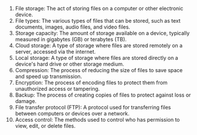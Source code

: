 1. File storage: The act of storing files on a computer or other electronic device.
2. File types: The various types of files that can be stored, such as text documents, images, audio files, and video files.
3. Storage capacity: The amount of storage available on a device, typically measured in gigabytes (GB) or terabytes (TB).
4. Cloud storage: A type of storage where files are stored remotely on a server, accessed via the internet.
5. Local storage: A type of storage where files are stored directly on a device's hard drive or other storage medium.
6. Compression: The process of reducing the size of files to save space and speed up transmission.
7. Encryption: The process of encoding files to protect them from unauthorized access or tampering.
8. Backup: The process of creating copies of files to protect against loss or damage.
9. File transfer protocol (FTP): A protocol used for transferring files between computers or devices over a network.
10. Access control: The methods used to control who has permission to view, edit, or delete files.
